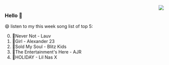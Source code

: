 <img align="right"  src="https://github-readme-stats.vercel.app/api/top-langs/?username=sohyunQVQ" />

### Hello 👋

😄 listen to my this week song list of top 5:

0. 🌈Never Not - Lauv
1. 🌈Girl - Alexander 23
2. 🌈Sold My Soul - Blitz Kids
3. 🌈The Entertainment's Here - AJR
4. 🌈HOLIDAY - Lil Nas X

